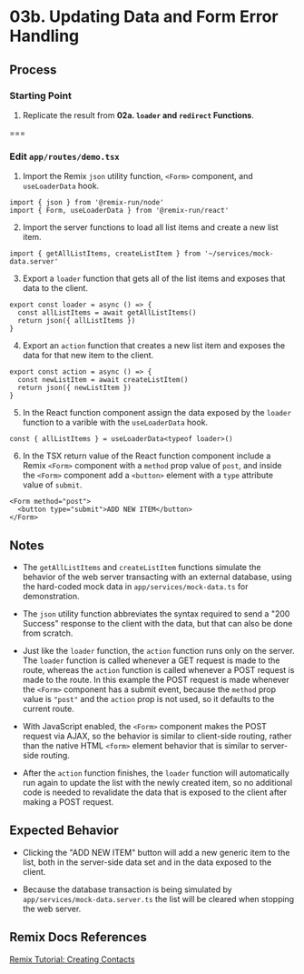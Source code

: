 # 03b. Updating Data and Form Error Handling

## Process

### Starting Point

1. Replicate the result from **02a. `loader` and `redirect` Functions**.

===

### Edit `app/routes/demo.tsx`

1. Import the Remix `json` utility function, `<Form>` component, and `useLoaderData` hook.

```tsx
import { json } from '@remix-run/node'
import { Form, useLoaderData } from '@remix-run/react'
```

2. Import the server functions to load all list items and create a new list item.

```tsx
import { getAllListItems, createListItem } from '~/services/mock-data.server'
```

3. Export a `loader` function that gets all of the list items and exposes that data to the client.

```tsx
export const loader = async () => {
  const allListItems = await getAllListItems()
  return json({ allListItems })
}
```

4. Export an `action` function that creates a new list item and exposes the data for that new item to the client.

```tsx
export const action = async () => {
  const newListItem = await createListItem()
  return json({ newListItem })
}
```

5. In the React function component assign the data exposed by the `loader` function to a varible with the `useLoaderData` hook.

```tsx
const { allListItems } = useLoaderData<typeof loader>()
```

6. In the TSX return value of the React function component include a Remix `<Form>` component with a `method` prop value of `post`, and inside the `<Form>` component add a `<button>` element with a `type` attribute value of `submit`.

```tsx
<Form method="post">
  <button type="submit">ADD NEW ITEM</button>
</Form>
```

## Notes

- The `getAllListItems` and `createListItem` functions simulate the behavior of the web server transacting with an external database, using the hard-coded mock data in `app/services/mock-data.ts` for demonstration.

- The `json` utility function abbreviates the syntax required to send a "200 Success" response to the client with the data, but that can also be done from scratch.

- Just like the `loader` function, the `action` function runs only on the server. The `loader` function is called whenever a GET request is made to the route, whereas the `action` function is called whenever a POST request is made to the route. In this example the POST request is made whenever the `<Form>` component has a submit event, because the `method` prop value is `"post"` and the `action` prop is not used, so it defaults to the current route.

- With JavaScript enabled, the `<Form>` component makes the POST request via AJAX, so the behavior is similar to client-side routing, rather than the native HTML `<form>` element behavior that is similar to server-side routing.

- After the `action` function finishes, the `loader` function will automatically run again to update the list with the newly created item, so no additional code is needed to revalidate the data that is exposed to the client after making a POST request.

## Expected Behavior

- Clicking the "ADD NEW ITEM" button will add a new generic item to the list, both in the server-side data set and in the data exposed to the client.

- Because the database transaction is being simulated by `app/services/mock-data.server.ts` the list will be cleared when stopping the web server.

## Remix Docs References

[Remix Tutorial: Creating Contacts](https://remix.run/docs/en/main/start/tutorial#creating-contacts)
